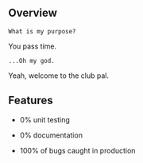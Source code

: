 Overview
--------

`What is my purpose?`

You pass time.

`...Oh my god.`

Yeah, welcome to the club pal.

Features
--------

- 0% unit testing

- 0% documentation

- 100% of bugs caught in production